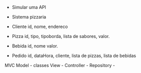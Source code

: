 - Simular uma API
- Sistema pizzaria

- Cliente id, nome, endereco
- Pizza id, tipo, tipoborda, lista de sabores, valor.
- Bebida id, nome valor.
- Pedido id, dataHora, cliente, lista de pizzas, lista de bebidas

MVC
Model - classes
View - 
Controller - 
Repository -
